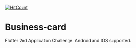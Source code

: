 [![HitCount](http://hits.dwyl.com/singhakashkumar/Business-card.svg)](http://hits.dwyl.com/singhakashkumar/Business-card)
# Business-card
Flutter 2nd Application Challenge.
Android and IOS supported.
